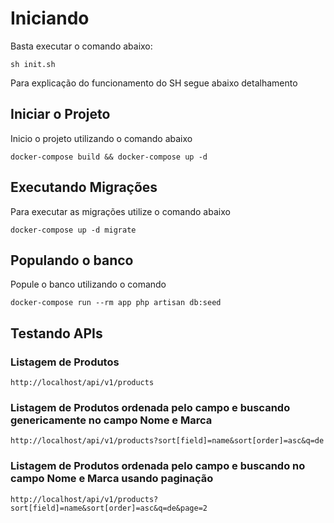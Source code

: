 # Iniciando
Basta executar o comando abaixo:
```
sh init.sh
```

Para explicação do funcionamento do SH segue abaixo detalhamento

## Iniciar o Projeto

Inicio o projeto utilizando o comando abaixo

```
docker-compose build && docker-compose up -d
```


## Executando Migrações
Para executar as migrações utilize o comando abaixo

```
docker-compose up -d migrate
```

## Populando o banco
Popule o banco utilizando o comando

```
docker-compose run --rm app php artisan db:seed
```

## Testando APIs
### Listagem de Produtos
```
http://localhost/api/v1/products
```

### Listagem de Produtos ordenada pelo campo e buscando genericamente no campo Nome e Marca
```
http://localhost/api/v1/products?sort[field]=name&sort[order]=asc&q=de
```

### Listagem de Produtos ordenada pelo campo e buscando no campo Nome e Marca usando paginação
```
http://localhost/api/v1/products?sort[field]=name&sort[order]=asc&q=de&page=2
```